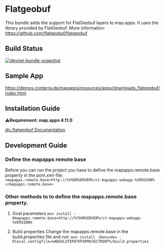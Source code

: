 # Flatgeobuf
This bundle adds the support for FlatGeobuf layers to map.apps. It uses the library provided by FlatGeobuf.
More information: https://github.com/flatgeobuf/flatgeobuf

## Build Status
[![devnet-bundle-snapshot](https://github.com/conterra/mapapps-flatgeobuf/actions/workflows/devnet-bundle-snapshot.yml/badge.svg)](https://github.com/conterra/mapapps-flatgeobuf/actions/workflows/devnet-bundle-snapshot.yml)

## Sample App
https://demos.conterra.de/mapapps/resources/apps/downloads_flatgeobuf/index.html

## Installation Guide
⚠️**Requirement: map.apps 4.11.0**

[dn_flatgeobuf Documentation](https://github.com/conterra/mapapps-flategobuf/tree/master/src/main/js/bundles/dn_flatgeobuf)

## Development Guide
### Define the mapapps remote base
Before you can run the project you have to define the mapapps.remote.base property in the pom.xml-file:
`<mapapps.remote.base>http://%YOURSERVER%/ct-mapapps-webapp-%VERSION%</mapapps.remote.base>`

### Other methods to to define the mapapps.remote.base property.
1. Goal parameters
   `mvn install -Dmapapps.remote.base=http://%YOURSERVER%/ct-mapapps-webapp-%VERSION%`

2. Build properties
   Change the mapapps.remote.base in the build.properties file and run:
   `mvn install -Denv=dev -Dlocal.configfile=%ABSOLUTEPATHTOPROJECTROOT%/build.properties`
